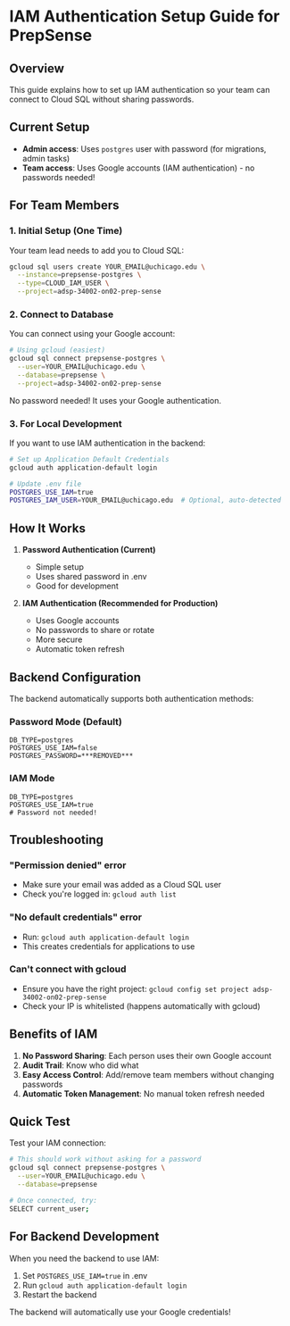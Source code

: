 # IAM Authentication Setup Guide for PrepSense

## Overview

This guide explains how to set up IAM authentication so your team can connect to Cloud SQL without sharing passwords.

## Current Setup

- **Admin access**: Uses `postgres` user with password (for migrations, admin tasks)
- **Team access**: Uses Google accounts (IAM authentication) - no passwords needed!

## For Team Members

### 1. Initial Setup (One Time)

Your team lead needs to add you to Cloud SQL:

```bash
gcloud sql users create YOUR_EMAIL@uchicago.edu \
  --instance=prepsense-postgres \
  --type=CLOUD_IAM_USER \
  --project=adsp-34002-on02-prep-sense
```

### 2. Connect to Database

You can connect using your Google account:

```bash
# Using gcloud (easiest)
gcloud sql connect prepsense-postgres \
  --user=YOUR_EMAIL@uchicago.edu \
  --database=prepsense \
  --project=adsp-34002-on02-prep-sense
```

No password needed! It uses your Google authentication.

### 3. For Local Development

If you want to use IAM authentication in the backend:

```bash
# Set up Application Default Credentials
gcloud auth application-default login

# Update .env file
POSTGRES_USE_IAM=true
POSTGRES_IAM_USER=YOUR_EMAIL@uchicago.edu  # Optional, auto-detected
```

## How It Works

1. **Password Authentication (Current)**
   - Simple setup
   - Uses shared password in .env
   - Good for development

2. **IAM Authentication (Recommended for Production)**
   - Uses Google accounts
   - No passwords to share or rotate
   - More secure
   - Automatic token refresh

## Backend Configuration

The backend automatically supports both authentication methods:

### Password Mode (Default)
```env
DB_TYPE=postgres
POSTGRES_USE_IAM=false
POSTGRES_PASSWORD=***REMOVED***
```

### IAM Mode
```env
DB_TYPE=postgres
POSTGRES_USE_IAM=true
# Password not needed!
```

## Troubleshooting

### "Permission denied" error
- Make sure your email was added as a Cloud SQL user
- Check you're logged in: `gcloud auth list`

### "No default credentials" error
- Run: `gcloud auth application-default login`
- This creates credentials for applications to use

### Can't connect with gcloud
- Ensure you have the right project: `gcloud config set project adsp-34002-on02-prep-sense`
- Check your IP is whitelisted (happens automatically with gcloud)

## Benefits of IAM

1. **No Password Sharing**: Each person uses their own Google account
2. **Audit Trail**: Know who did what
3. **Easy Access Control**: Add/remove team members without changing passwords
4. **Automatic Token Management**: No manual token refresh needed

## Quick Test

Test your IAM connection:

```bash
# This should work without asking for a password
gcloud sql connect prepsense-postgres \
  --user=YOUR_EMAIL@uchicago.edu \
  --database=prepsense

# Once connected, try:
SELECT current_user;
```

## For Backend Development

When you need the backend to use IAM:

1. Set `POSTGRES_USE_IAM=true` in .env
2. Run `gcloud auth application-default login`
3. Restart the backend

The backend will automatically use your Google credentials!